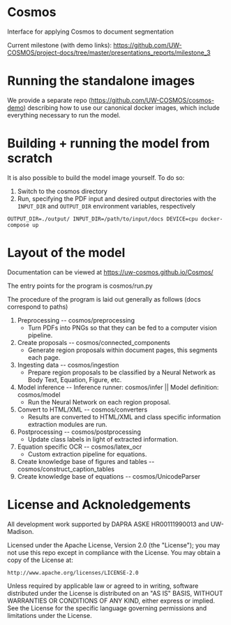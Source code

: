# Cosmos
Interface for applying Cosmos to document segmentation

Current milestone (with demo links): https://github.com/UW-COSMOS/project-docs/tree/master/presentations_reports/milestone_3

# Running the standalone images
We provide a separate repo (https://github.com/UW-COSMOS/cosmos-demo) describing how to use our canonical docker images, which include everything necessary to run the model.


# Building + running the model from scratch
It is also possible to build the model image yourself. To do so:

1. Switch to the cosmos directory
2. Run, specifying the PDF input and desired output directories with the `INPUT_DIR` and `OUTPUT_DIR` environment variables, respectively

```
OUTPUT_DIR=./output/ INPUT_DIR=/path/to/input/docs DEVICE=cpu docker-compose up
```

# Layout of the model

Documentation can be viewed at https://uw-cosmos.github.io/Cosmos/

The entry points for the program is cosmos/run.py

The procedure of the program is laid out generally as follows (docs correspond to paths)

1. Preprocessing -- cosmos/preprocessing
    - Turn PDFs into PNGs so that they can be fed to a computer vision pipeline.
2. Create proposals -- cosmos/connected_components
    - Generate region proposals within document pages, this segments each page.
3. Ingesting data -- cosmos/ingestion
   - Prepare region proposals to be classified by a Neural Network as Body Text, Equation, Figure, etc.
4. Model inference -- Inference runner: cosmos/infer ||  Model definition: cosmos/model
   - Run the Neural Network on each region proposal.
5. Convert to HTML/XML --  cosmos/converters
   -  Results are converted to HTML/XML and class specific information extraction modules are run.
6. Postprocessing -- cosmos/postprocessing
   - Update class labels in light of extracted information.
7. Equation specific OCR -- cosmos/latex_ocr
   - Custom extraction pipeline for equations.
8. Create knowledge base of figures and tables -- cosmos/construct_caption_tables
9. Create knowledge base of equations -- cosmos/UnicodeParser

# License and Acknoledgements
All development work supported by DAPRA ASKE HR00111990013 and UW-Madison.

Licensed under the Apache License, Version 2.0 (the "License");
you may not use this repo except in compliance with the License.
You may obtain a copy of the License at:

    http://www.apache.org/licenses/LICENSE-2.0

Unless required by applicable law or agreed to in writing, software
distributed under the License is distributed on an "AS IS" BASIS,
WITHOUT WARRANTIES OR CONDITIONS OF ANY KIND, either express or implied.
See the License for the specific language governing permissions and
limitations under the License.
